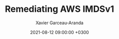 ---
title: Remediating AWS IMDSv1
author: Xavier Garceau-Aranda
date: 2021-08-12 09:00:00 +0300
link: https://www.latacora.com/blog/2021/08/11/remediating-aws-imdsv/
---